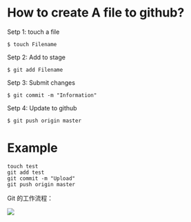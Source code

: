 # How to create A file to github?
Setp 1: touch a file
```
$ touch Filename
```
Setp 2: Add to stage
```
$ git add Filename
```
Setp 3: Submit changes
```
$ git commit -m "Information"
```
Setp 4: Update to github
```
$ git push origin master
```


# Example
```
touch test
git add test
git commit -m "Upload"
git push origin master
```


Git 的工作流程：

![](https://www.runoob.com/wp-content/uploads/2015/02/git-process.png)
